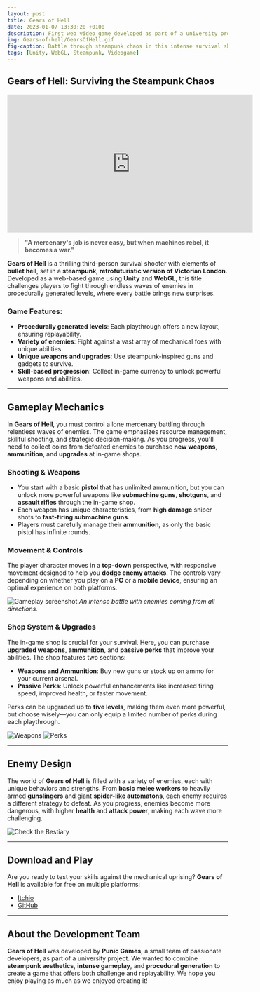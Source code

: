 ```yaml
---
layout: post
title: Gears of Hell
date: 2023-01-07 13:30:20 +0100
description: First web video game developed as part of a university project for the JWRS course.
img: Gears-of-hell/GearsOfHell.gif
fig-caption: Battle through steampunk chaos in this intense survival shooter!
tags: [Unity, WebGL, Steampunk, Videogame]
---
```


## Gears of Hell: Surviving the Steampunk Chaos

<div class="video-container">
    <iframe width="560" height="315" src="https://www.youtube.com/embed/ogcGzgu1Fw0" title="ROCKET YAN Release Trailer" frameborder="0" allow="accelerometer; autoplay; clipboard-write; encrypted-media; gyroscope; picture-in-picture; web-share" referrerpolicy="strict-origin-when-cross-origin" allowfullscreen></iframe>
</div>

> **"A mercenary's job is never easy, but when machines rebel, it becomes a war."**

**Gears of Hell** is a thrilling third-person survival shooter with elements of **bullet hell**, set in a **steampunk, retrofuturistic version of Victorian London**. Developed as a web-based game using **Unity** and **WebGL**, this title challenges players to fight through endless waves of enemies in procedurally generated levels, where every battle brings new surprises.

### Game Features:
- **Procedurally generated levels**: Each playthrough offers a new layout, ensuring replayability.
- **Variety of enemies**: Fight against a vast array of mechanical foes with unique abilities.
- **Unique weapons and upgrades**: Use steampunk-inspired guns and gadgets to survive.
- **Skill-based progression**: Collect in-game currency to unlock powerful weapons and abilities.

---

## Gameplay Mechanics

In **Gears of Hell**, you must control a lone mercenary battling through relentless waves of enemies. The game emphasizes resource management, skillful shooting, and strategic decision-making. As you progress, you'll need to collect coins from defeated enemies to purchase **new weapons**, **ammunition**, and **upgrades** at in-game shops.

### Shooting & Weapons
- You start with a basic **pistol** that has unlimited ammunition, but you can unlock more powerful weapons like **submachine guns**, **shotguns**, and **assault rifles** through the in-game shop.
- Each weapon has unique characteristics, from **high damage** sniper shots to **fast-firing submachine guns**.
- Players must carefully manage their **ammunition**, as only the basic pistol has infinite rounds.

### Movement & Controls
The player character moves in a **top-down** perspective, with responsive movement designed to help you **dodge enemy attacks**. The controls vary depending on whether you play on a **PC** or a **mobile device**, ensuring an optimal experience on both platforms.

![Gameplay screenshot]({{site.baseurl}}/assets/img/we-in-rest.jpg)
*An intense battle with enemies coming from all directions.*

### Shop System & Upgrades

The in-game shop is crucial for your survival. Here, you can purchase **upgraded weapons**, **ammunition**, and **passive perks** that improve your abilities. The shop features two sections:

- **Weapons and Ammunition**: Buy new guns or stock up on ammo for your current arsenal.
- **Passive Perks**: Unlock powerful enhancements like increased firing speed, improved health, or faster movement.

Perks can be upgraded up to **five levels**, making them even more powerful, but choose wisely—you can only equip a limited number of perks during each playthrough.

![Weapons]({{site.baseurl}}/assets/img/we-in-rest.jpg)
![Perks]({{site.baseurl}}/assets/img/we-in-rest.jpg)

---

## Enemy Design

The world of **Gears of Hell** is filled with a variety of enemies, each with unique behaviors and strengths. From **basic melee workers** to heavily armed **gunslingers** and giant **spider-like automatons**, each enemy requires a different strategy to defeat. As you progress, enemies become more dangerous, with higher **health** and **attack power**, making each wave more challenging.

![Check the Bestiary]({{site.baseurl}}/assets/img/we-in-rest.jpg)

---

## Download and Play

Are you ready to test your skills against the mechanical uprising? **Gears of Hell** is available for free on multiple platforms:

- [Itchio](https://punicgames.itch.io/gears-of-hell)
- [GitHub](https://github.com/PunicGames/Gears-Of-Hell/releases/tag/GearsOfHell-v2022.2.1GOLD-WebGL)

---

## About the Development Team

**Gears of Hell** was developed by **Punic Games**, a small team of passionate developers, as part of a university project. We wanted to combine **steampunk aesthetics**, **intense gameplay**, and **procedural generation** to create a game that offers both challenge and replayability. We hope you enjoy playing as much as we enjoyed creating it!
